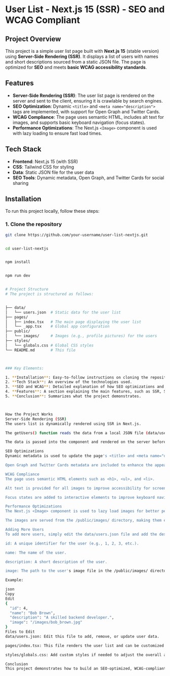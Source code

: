 # User List - Next.js 15 (SSR) - SEO and WCAG Compliant

## Project Overview

This project is a simple user list page built with **Next.js 15** (stable version) using **Server-Side Rendering (SSR)**. It displays a list of users with names and short descriptions sourced from a static JSON file. The page is optimized for **SEO** and meets **basic WCAG accessibility standards**. 

## Features

- **Server-Side Rendering (SSR)**: The user list page is rendered on the server and sent to the client, ensuring it is crawlable by search engines.
- **SEO Optimization**: Dynamic `<title>` and `<meta name="description">` tags are implemented, with support for Open Graph and Twitter Cards.
- **WCAG Compliance**: The page uses semantic HTML, includes alt text for images, and supports basic keyboard navigation (focus states).
- **Performance Optimizations**: The Next.js `<Image>` component is used with lazy loading to ensure fast load times.

## Tech Stack

- **Frontend**: Next.js 15 (with SSR)
- **CSS**: Tailwind CSS for styling
- **Data**: Static JSON file for the user data
- **SEO Tools**: Dynamic metadata, Open Graph, and Twitter Cards for social sharing

## Installation

To run this project locally, follow these steps:

### 1. Clone the repository

```bash
git clone https://github.com/your-username/user-list-nextjs.git


cd user-list-nextjs


npm install


npm run dev


# Project Structure
# The project is structured as follows:


├── data/
│   └── users.json  # Static data for the user list
├── pages/
│   ├── index.tsx   # The main page displaying the user list
│   └── _app.tsx    # Global app configuration
├── public/
│   └── images/     # Images (e.g., profile pictures) for the users
├── styles/
│   └── globals.css # Global CSS styles
└── README.md       # This file



### Key Elements:

1. **Installation**: Easy-to-follow instructions on cloning the repository, installing dependencies, and running the app locally.
2. **Tech Stack**: An overview of the technologies used.
3. **SEO and WCAG**: Detailed explanation of how SEO optimizations and WCAG compliance were implemented.
4. **Features**: A section explaining the main features, such as SSR, SEO optimizations, and accessibility.
5. **Conclusion**: Summarizes what the project demonstrates.



How the Project Works
Server-Side Rendering (SSR)
The users list is dynamically rendered using SSR in Next.js.

The getUsers() function reads the data from a local JSON file (data/users.json).

The data is passed into the component and rendered on the server before being sent to the client.

SEO Optimizations
Dynamic metadata is used to update the page's <title> and <meta name="description"> tags.

Open Graph and Twitter Cards metadata are included to enhance the appearance of the page when shared on social media.

WCAG Compliance
The page uses semantic HTML elements such as <h1>, <ul>, and <li>.

Alt text is provided for all images to improve accessibility for screen readers.

Focus states are added to interactive elements to improve keyboard navigation.

Performance Optimizations
The Next.js <Image> component is used to lazy load images for better performance.

The images are served from the /public/images/ directory, making them easily accessible without requiring additional configuration.

Adding More Users
To add more users, simply edit the data/users.json file and add the desired user information. The file should be an array of user objects with the following properties:

id: A unique identifier for the user (e.g., 1, 2, 3, etc.).

name: The name of the user.

description: A short description of the user.

image: The path to the user's image file in the /public/images/ directory.

Example:

json
Copy
Edit
{
  "id": 4,
  "name": "Bob Brown",
  "description": "A skilled backend developer.",
  "image": "/images/bob_brown.jpg"
}
Files to Edit
data/users.json: Edit this file to add, remove, or update user data.

pages/index.tsx: This file renders the user list and can be customized to modify the layout or structure.

styles/globals.css: Add custom styles if needed to adjust the overall appearance of the page.

Conclusion
This project demonstrates how to build an SEO-optimized, WCAG-compliant user list page using Next.js 15 (SSR). By implementing SSR, we ensure the page is crawlable by search engines, and by following WCAG guidelines, we ensure the page is accessible to a wider range of users. Additionally, performance optimizations like lazy loading and image optimization are included to provide a fast and efficient user experience.